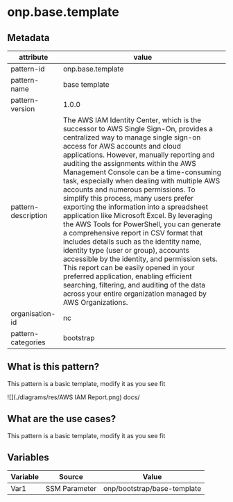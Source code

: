 # onp.base.template

## Metadata
| attribute               | value                                         |
| ----------------------- | --------------------------------------------- |
| pattern-id              | onp.base.template                             |
| pattern-name            | base template                                 |
| pattern-version         | 1.0.0                                         |
| pattern-description     | The AWS IAM Identity Center, which is the successor to AWS Single Sign-On, provides a centralized way to manage single sign-on access for AWS accounts and cloud applications. However, manually reporting and auditing the assignments within the AWS Management Console can be a time-consuming task, especially when dealing with multiple AWS accounts and numerous permissions. To simplify this process, many users prefer exporting the information into a spreadsheet application like Microsoft Excel. By leveraging the AWS Tools for PowerShell, you can generate a comprehensive report in CSV format that includes details such as the identity name, identity type (user or group), accounts accessible by the identity, and permission sets. This report can be easily opened in your preferred application, enabling efficient searching, filtering, and auditing of the data across your entire organization managed by AWS Organizations.|                       
| organisation-id         | nc                                            |
| pattern-categories      | bootstrap                                     |

## What is this pattern?
This pattern is a basic template, modify it as you see fit

![](./diagrams/res/AWS IAM Report.png) docs/

## What are the use cases?
This pattern is a basic template, modify it as you see fit

## Variables

| Variable               | Source                                         | Value |
| -----------------------| --------------------------------------------- | ------|
| Var1                   | SSM Parameter | onp/bootstrap/base-template|

